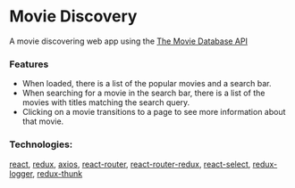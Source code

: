 # Movie Discovery
A movie discovering web app using the [The Movie Database API](https://developers.themoviedb.org/3/getting-started)

### Features
* When loaded, there is a list of the popular movies and a search bar.
* When searching for a movie in the search bar, there is a list of the movies with titles matching the search query.
* Clicking on a movie transitions to a page to see more information about that movie.

### Technologies:
[react](https://github.com/facebook/react), [redux](https://github.com/reactjs/redux), [axios](https://github.com/mzabriskie/axios), [react-router](https://github.com/ReactTraining/react-router), [react-router-redux](https://github.com/reactjs/react-router-redux), [react-select](https://github.com/JedWatson/react-select), [redux-logger](https://github.com/evgenyrodionov/redux-logger), [redux-thunk](https://github.com/gaearon/redux-thunk)
